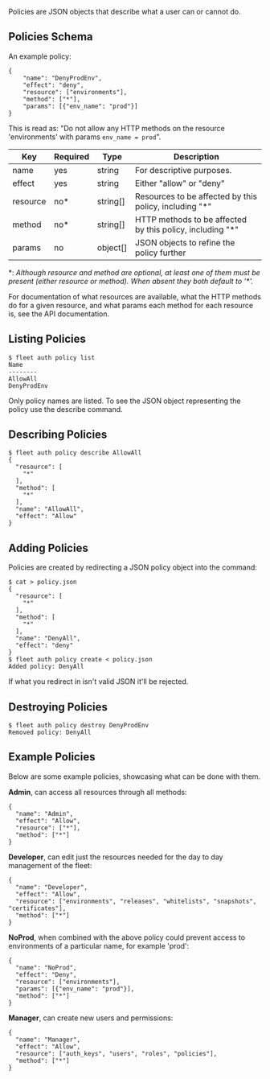Policies are JSON objects that describe what a user can or cannot do.

Policies Schema
----

An example policy:

```
{
	"name": "DenyProdEnv",
	"effect": "deny",
	"resource": ["environments"],
	"method": ["*"],
	"params": [{"env_name": "prod"}]
}
```

This is read as: "Do not allow any HTTP methods on the resource 'environments' with params `env_name = prod`".

| Key      | Required | Type     | Description                                                |
|----------|----------|----------|------------------------------------------------------------|
| name     | yes      | string   | For descriptive purposes.                                  |
| effect   | yes      | string   | Either "allow" or "deny"                                   |
| resource | no\*     | string[] | Resources to be affected by this policy, including "\*"    |
| method   | no\*     | string[] | HTTP methods to be affected by this policy, including "\*" |
| params   | no       | object[] | JSON objects to refine the policy further                 |

\*: *Although resource and method are optional, at least one of them must be present (either resource *or* method). When absent they both default to '\*'.*

For documentation of what resources are available, what the HTTP methods do for a given resource, and what params each method for each resource is, see the API documentation.

Listing Policies
----

```
$ fleet auth policy list
Name
--------
AllowAll
DenyProdEnv
```

Only policy names are listed. To see the JSON object representing the policy use the describe command.

Describing Policies
----

```
$ fleet auth policy describe AllowAll
{
  "resource": [
    "*"
  ],
  "method": [
    "*"
  ],
  "name": "AllowAll",
  "effect": "Allow"
}
```

Adding Policies
---

Policies are created by redirecting a JSON policy object into the command:

```
$ cat > policy.json
{
  "resource": [
    "*"
  ],
  "method": [
    "*"
  ],
  "name": "DenyAll",
  "effect": "deny"
}
$ fleet auth policy create < policy.json
Added policy: DenyAll
```

If what you redirect in isn't valid JSON it'll be rejected.

Destroying Policies
----

```
$ fleet auth policy destroy DenyProdEnv
Removed policy: DenyAll
```


Example Policies
----

Below are some example policies, showcasing what can be done with them.

**Admin**, can access all resources through all methods:

```
{
  "name": "Admin",
  "effect": "Allow",
  "resource": ["*"],
  "method": ["*"]
}
```

**Developer**, can edit just the resources needed for the day to day management of the fleet:

```
{
  "name": "Developer",
  "effect": "Allow",
  "resource": ["environments", "releases", "whitelists", "snapshots", "certificates"],
  "method": ["*"]
}
```

**NoProd**, when combined with the above policy could prevent access to environments of a particular name, for example 'prod':

```
{
  "name": "NoProd",
  "effect": "Deny",
  "resource": ["environments"],
  "params": [{"env_name": "prod"}],
  "method": ["*"]
}
```

**Manager**, can create new users and permissions:

```
{
  "name": "Manager",
  "effect": "Allow",
  "resource": ["auth_keys", "users", "roles", "policies"],
  "method": ["*"]
}
```
